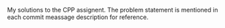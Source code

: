 My solutions to the CPP assignent. The problem statement is mentioned in each commit meassage description for reference.
